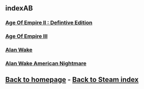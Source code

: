 ## indexAB

### [Age Of Empire II : Defintive Edition](AOE2Def/AOE2Def.md)    
### [Age Of Empire III](AOE3/AOE3.md)    
### [Alan Wake](AlanWake/AlanWake.md)    
### [Alan Wake American Nightmare](AlanWakeAmericanNightmare/AlanWakeAmericanNightmare.md)   

## [Back to homepage](/)  -  [Back to Steam index](Steam/indexSteam.html)
